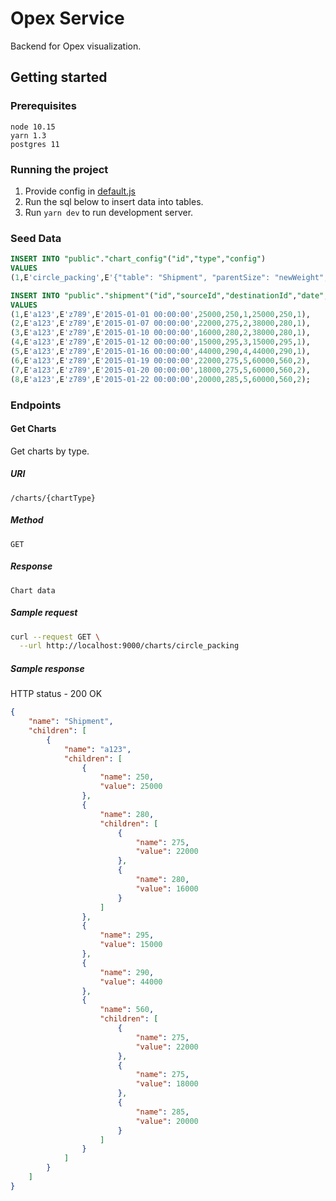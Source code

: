 # Opex Service
Backend for Opex visualization. 

## Getting started

### Prerequisites
```
node 10.15
yarn 1.3
postgres 11
```

### Running the project
1. Provide config in [default.js](config/default.json)
2. Run the sql below to insert data into tables. 
3. Run `yarn dev` to run development server.

### Seed Data

```sql
INSERT INTO "public"."chart_config"("id","type","config")
VALUES
(1,E'circle_packing',E'{"table": "Shipment", "parentSize": "newWeight", "childrenSize": "weight", "masterCircle": "sourceId", "parentCircle": "newShipmentId", "parentTooltip": "newCost", "childrenCircle": "id", "childrenTooltip": "cost"}');

INSERT INTO "public"."shipment"("id","sourceId","destinationId","date","weight","cost","newShipmentId","newWeight","newCost","totalTls")
VALUES
(1,E'a123',E'z789',E'2015-01-01 00:00:00',25000,250,1,25000,250,1),
(2,E'a123',E'z789',E'2015-01-07 00:00:00',22000,275,2,38000,280,1),
(3,E'a123',E'z789',E'2015-01-10 00:00:00',16000,280,2,38000,280,1),
(4,E'a123',E'z789',E'2015-01-12 00:00:00',15000,295,3,15000,295,1),
(5,E'a123',E'z789',E'2015-01-16 00:00:00',44000,290,4,44000,290,1),
(6,E'a123',E'z789',E'2015-01-19 00:00:00',22000,275,5,60000,560,2),
(7,E'a123',E'z789',E'2015-01-20 00:00:00',18000,275,5,60000,560,2),
(8,E'a123',E'z789',E'2015-01-22 00:00:00',20000,285,5,60000,560,2);
```

### Endpoints

#### Get Charts
Get charts by type.
##### URI
`/charts/{chartType}`

##### Method
`GET`

##### Response
`Chart data`

##### Sample request

```bash
curl --request GET \
  --url http://localhost:9000/charts/circle_packing
```

##### Sample response
HTTP status - 200 OK
```json
{
    "name": "Shipment",
    "children": [
        {
            "name": "a123",
            "children": [
                {
                    "name": 250,
                    "value": 25000
                },
                {
                    "name": 280,
                    "children": [
                        {
                            "name": 275,
                            "value": 22000
                        },
                        {
                            "name": 280,
                            "value": 16000
                        }
                    ]
                },
                {
                    "name": 295,
                    "value": 15000
                },
                {
                    "name": 290,
                    "value": 44000
                },
                {
                    "name": 560,
                    "children": [
                        {
                            "name": 275,
                            "value": 22000
                        },
                        {
                            "name": 275,
                            "value": 18000
                        },
                        {
                            "name": 285,
                            "value": 20000
                        }
                    ]
                }
            ]
        }
    ]
}
```
